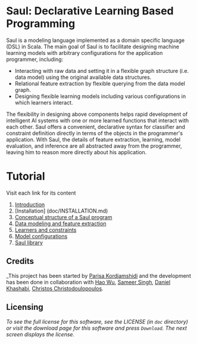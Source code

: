 # Saul: Declarative Learning  Based Programming

Saul is a modeling language implemented as a domain specific language (DSL) in Scala.
The main goal of Saul is to facilitate designing machine learning models with arbitrary configurations for the application programmer, including:

* Interacting with raw data and setting it in a flexible graph structure (i.e. data model) using the original available data structures.
* Relational feature extraction by flexible querying from the data model graph.
* Designing flexible learning models including various configurations in which learners interact.

The flexibility in designing above components helps rapid development of intelligent AI systems with one or more learned functions that interact with each other.
Saul offers a convenient, declarative syntax for classifier and constraint definition directly in terms of the objects in the programmer's application.
With Saul, the details of feature extraction, learning, model evaluation, and inference are all abstracted away from the programmer, leaving him to reason more directly about his application.

# Tutorial
Visit each link for its content

 1. [Introduction](doc/INTRO.md)
 2. [Installation] (doc/INSTALLATION.md)
 3. [Conceptual structure of a Saul program](doc/CONCEPTUALSTRUCTURE.md)
 2. [Data modeling and feature extraction](doc/DATAMODELING.md)
 3. [Learners and constraints](doc/SAULLANGUAGE.md)
 4. [Model configurations](doc/Models.md)
 5. [Saul library](doc/LBJLIBRARY.md)


## Credits 
_This project has been started by [Parisa Kordjamshidi](mailto:kordjam@illinois.edu) and the development has been done in collaboration with [Hao Wu](mailto:haowu4@illinois.edu), [Sameer Singh](mailto:sameer@cs.washington.edu), [Daniel Khashabi](mailto:khashab2@illinois.edu), [Christos Christodoulopoulos](mailto:christod@illinois.edu). 


## Licensing
_To see the full license for this software, see the LICENSE (in `doc` directory) or visit the download page 
for this software and press `Download`. The next screen displays the license._
